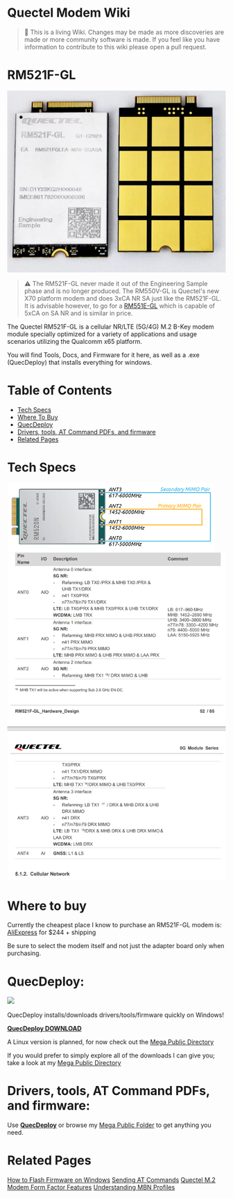 Quectel Modem Wiki
=================================
> :book: This is a living Wiki. Changes may be made as more discoveries are made or more community software is made. If you feel like you have information to contribute to this wiki please open a pull request.

# RM521F-GL
![](./images/rm521.png)

>:warning: The RM521F-GL never made it out of the Engineering Sample phase and is no longer produced. The RM550V-GL is Quectel's new X70 platform modem and does 3xCA NR SA just like the RM521F-GL. It is advisable however, to go for a [RM551E-GL](https://github.com/iamromulan/RM551E-GL/) which is capable of 5xCA on SA NR and is similar in price.

The Quectel RM521F-GL is a cellular NR/LTE (5G/4G) M.2 B-Key modem module specially optimized for a variety of applications and usage scenarios utilizing the Qualcomm x65 platform.

You will find Tools, Docs, and Firmware for it here, as well as a .exe (QuecDeploy) that installs everything for windows.

# Table of Contents

- [Tech Specs](#tech-specs)
- [Where To Buy](#where-to-buy)
- [QuecDeploy](#quecdeploy)
- [Drivers, tools, AT Command PDFs, and firmware](#drivers-tools-at-command-pdfs-and-firmware)
- [Related Pages](#related-pages)

# Tech Specs

 
![](./Images/520_ant_pairs.png)
![](./Images/521_ant_discrip.png)

# Where to buy

Currently the cheapest place I know to purchase an RM521F-GL modem is: [AliExpress](https://www.aliexpress.us/item/3256806095725614.html?spm=a2g0o.productlist.main.67.1ec0cqoxcqoxvk&algo_pvid=3c6eabc4-bc5f-48d9-8b7b-661b7d21bfe6&algo_exp_id=3c6eabc4-bc5f-48d9-8b7b-661b7d21bfe6-31&pdp_npi=4%40dis%21USD%2138.95%2138.95%21%21%2138.95%2138.95%21%402103146f17232383989501000edf5f%2112000036597223958%21sea%21US%212731139720%21X&curPageLogUid=9pFh6rndCN3r&utparam-url=scene%3Asearch%7Cquery_from%3A) for $244 + shipping

Be sure to select the modem itself and not just the adapter board only when purchasing.  
# QuecDeploy:

![](https://raw.githubusercontent.com/iamromulan/QuecDeploy/refs/heads/main/images/v1.0.5.png?raw=tru)

QuecDeploy installs/downloads drivers/tools/firmware quickly on Windows!

**[QuecDeploy DOWNLOAD](https://github.com/iamromulan/QuecDeploy/releases)**

A Linux version is planned, for now check out the [Mega Public Directory](https://mega.nz/folder/CRFWlIpQ#grOByBgkfZe5uLMkX2M2XA)


If you would prefer to simply explore all of the downloads I can give you; take a look at my [Mega Public Directory](https://mega.nz/folder/CRFWlIpQ#grOByBgkfZe5uLMkX2M2XA)

# Drivers, tools, AT Command PDFs, and firmware:

Use **[QuecDeploy](https://github.com/iamromulan/QuecDeploy/releases)** or browse my [Mega Public Folder](https://mega.nz/folder/CRFWlIpQ#grOByBgkfZe5uLMkX2M2XA) to get anything you need.

# Related Pages

[How to Flash Firmware on Windows](../flash_firmware_windows.md)
[Sending AT Commands](../qnavagator_guide.md)
[Quectel M.2 Modem Form Factor Features](../m.2_formfactors.md)
[Understanding MBN Profiles](../mbn_profiles.md)